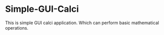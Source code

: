 # Simple-GUI-Calci

This is simple GUI calci application.
Which can perform basic mathematical operations.
